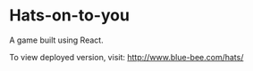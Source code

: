 # Hats-on-to-you

A game built using React.

To view deployed version, visit: http://www.blue-bee.com/hats/
